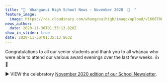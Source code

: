 ```yaml
---
title: "🎊  Whanganui High School News - November 2020  🎊  "
feature_image:
  image: https://res.cloudinary.com/whanganuihigh/image/upload/v1606700461/newsletters/GREEN_WHS_HEADER_november.jpg
news_author:
  date: 2020-11-30T01:35:13.820Z
show_in_slider: true
date: 2020-11-30T01:35:13.863Z
---
```

Congratulations to all our senior students and thank you to all whānau who were able to attend our various award evenings over the last few weeks. 👍🤩

▶️️ VIEW the celebratory [November 2020 edition of our School Newsletter](https://res.cloudinary.com/whanganuihigh/image/upload/v1606698483/newsletters/November_2020_rivercity_press_web.pdf).